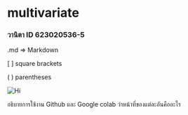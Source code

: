 # multivariate

### วานิตา ID 623020536-5

.md => Markdown

[ ] square brackets

( ) parentheses

![Hi](62Q6L0w-Imgur.png)

อธิบายการใช้งาน Github และ Google colab ว่าหน้าที่ของแต่ละอันคืออะไร
